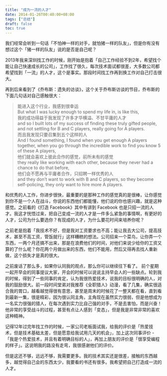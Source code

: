 ```yaml
---
title: "成为一流的人才"
date: 2014-01-26T00:40:00+08:00
tags: ["总结"] 
draft: false
toc: true
---
```


我们经常会听到一句话「不怕神一样的对手，就怕猪一样的队友」，但是你有没有想过这个「猪一样的队友」说的是否是自己呢？

2013年我来深圳找工作的时候，刚开始是抱着「自己工作经验不到2年，希望找个能让自己快速成长的公司」，工作找了很久，每次技术面试都很差，大多数公司都希望找到「一流」的人才，这个是事实。那段时间找工作再到换工作对自己打击很大。

再到后来看到了《乔布斯：遗失的访谈》，这个关于乔布斯访谈的节目，乔布斯的下面几句话对自己感触很大：

> 能进入这个行业，我感到很幸运  
But what I was lucky enough to spend my life in, is like this,  
我的成功得益于我发现了许多才华横溢、不甘平庸的人才  
and so I built lots of my success of finding these truly gifted people, and not settling for B and C players, really going for A players.  
而且我发现只要召集到五个这样的人  
And I found something, I found when you get enough A players together, when you go through the incredible work to find you know 5 of these A players,  
他们就会喜欢上彼此合作的感觉，前所未有的感觉  
they really like working with each other, because they never had a chance to do that before,  
他们会不愿再与平庸者合作，只招聘一样优秀的人  
and they don’t want to work with B and C players, so they become self-policing, they only want to hire more A players.  

和优秀的人工作，你进步很快，最重要的是那种工作的感觉真的是很棒，让你感觉到你不是一个人在战斗，你说的东西他们都能懂，他们说的你也感兴趣，就是这种感觉。之前看的《打造 Facebook》其中有讲到 Facebook 也是只招一流的人才。我这才恍悟过来，把自己变成一流的人才是一件多么紧急的事情啊，有更好的人才，公司为什么要选你？有现成的人才，为什么要花时间来培养你呢？

之前老是抱着「我技术不好，但是我对工资要求也不高；能让我去大公司，提高技术，甚至不高工资，管饭就行」这样糟糕的想法。公司招来一个菜鸟，让你弄一个东西，一两个月还搞不出来，那是在浪费他们的时间，对他们来说少给你的工资又算的了什么呢？你花两个月做出来的东西，他们不能用，然后又得再去找人重新做，这个损失才是真的很大。

之前废话了那么多，如果你认同我的观点，那么你可以继续往下看了。 前个星期一起开早会的同事提议大家，开会的时候可以说说主持早会人的一些缺点。轮到我的时候，得到了一些同事的肯定，认为我很热爱技术，说我的目标很明确的人，对我的鼓励很大。前一段时间堂弟对我推荐《全职猎人》动漫，看了几集，确实很适合我的胃口，越看越觉得很有意思，甚至是周末的时候花了一整天都在看，直到看到最新一集，很是精彩，因为很认同主角，主角现在虽然实力很弱，但是他想成为一名实力很强的猎人，在每次遇到实力比自己强的对手，不是去害怕，而是兴奋！他非常的享受战斗的过程，甚至有点让人感到「变态」，但是我是非常非常的喜欢这种精神。

记得12年过完年找工作的时候，一家公司老板面试我，给我的评价是「热爱技术，但是技术基础太差，但是愿意给我试用几天的机会」，加上这次同事评价 - 「我是个热爱技术，并且有着明确目标的人」，再加上朋友的评价是「很享受编程的样子」。这说明我的路没有走弯，我很感谢他们的评价。

但是这还不够，远远不够，我需要更多。我的技术其实还是很差，接触的东西越多，越觉得自己会的东西太少，我要看的书还有很多。我希望把自己打造成一流的人才。